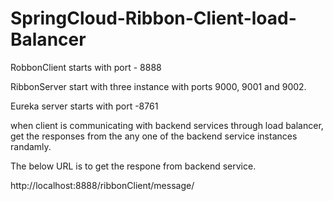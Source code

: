 # SpringCloud-Ribbon-Client-load-Balancer

RobbonClient starts with port - 8888

RibbonServer start with three instance with ports 9000, 9001 and 9002.

Eureka server starts with port -8761

when client is communicating with backend services through load balancer, get the responses 
from the any one of the backend service instances randamly.

The below URL is to get the respone from backend service.
  
  http://localhost:8888/ribbonClient/message/
